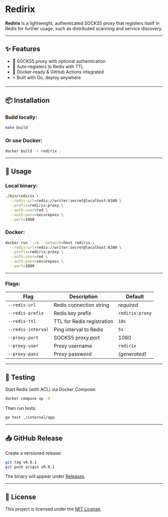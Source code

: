 # Redirix

**Redirix** is a lightweight, authenticated SOCKS5 proxy that registers itself in Redis for further usage, such as distributed scanning and service discovery.

---

## ✨ Features

- 🔐 SOCKS5 proxy with optional authentication
- 📡 Auto-registers to Redis with TTL
- 🐳 Docker-ready & GitHub Actions integrated
- ⚡ Built with Go, deploy anywhere

---

## 📦 Installation

### Build locally:

```bash
make build
```

### Or use Docker:

```bash
docker build -t redirix .
```

---

## 🚀 Usage

### Local binary:

```bash
./bin/redirix \
  --redis-url=redis://writer:secret@localhost:6380 \
  --prefix=redirix:proxy \
  --auth-user=red \
  --auth-pass=securepass \
  --port=1080
```

### Docker:

```bash
docker run --rm --network=host redirix \
  --redis-url=redis://writer:secret@localhost:6380 \
  --prefix=redirix:proxy \
  --auth-user=red \
  --auth-pass=securepass \
  --port=1080
```


---

### Flags:

| Flag               | Description                       | Default         |
|--------------------|-----------------------------------|-----------------|
| `--redis-url`      | Redis connection string           | *required*      |
| `--redis-prefix`   | Redis key prefix                  | `redirix:proxy` |
| `--redis-ttl`      | TTL for Redis registration        | `10s`           |
| `--redis-interval` | Ping interval to Redis            | `5s`            |
| `--proxy-port`     | SOCKS5 proxy port                 | 1080            |
| `--proxy-user`     | Proxy username                    | `redirix`       |
| `--proxy-pass`     | Proxy password                    | *(generated)*   |

---

## 🧪 Testing

Start Redis (with ACL) via Docker Compose:

```bash
docker compose up -d
```

Then run tests:

```bash
go test ./internal/app
```

---

## 📥 GitHub Release

Create a versioned release:

```bash
git tag v0.0.1
git push origin v0.0.1
```

The binary will appear under [Releases](../../releases).

---

## 📝 License

This project is licensed under the [MIT License](./LICENSE).

